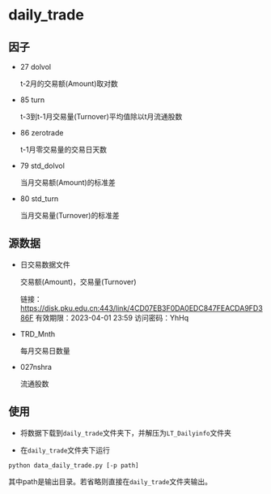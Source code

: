 # daily_trade

## 因子

- 27 dolvol

  t-2月的交易额(Amount)取对数

- 85 turn

  t-3到t-1月交易量(Turnover)平均值除以t月流通股数

- 86 zerotrade

  t-1月零交易量的交易日天数

- 79 std_dolvol

  当月交易额(Amount)的标准差

- 80 std_turn

  当月交易量(Turnover)的标准差

  

## 源数据

- 日交易数据文件

  交易额(Amount)，交易量(Turnover)

  链接：https://disk.pku.edu.cn:443/link/4CD07EB3F0DA0EDC847FEACDA9FD386F 有效期限：2023-04-01 23:59 访问密码：YhHq       

- TRD_Mnth

  每月交易日数量

- 027nshra

  流通股数

  

## 使用

- 将数据下载到`daily_trade`文件夹下，并解压为`LT_Dailyinfo`文件夹

- 在`daily_trade`文件夹下运行

```
python data_daily_trade.py [-p path]
```

其中path是输出目录。若省略则直接在`daily_trade`文件夹输出。